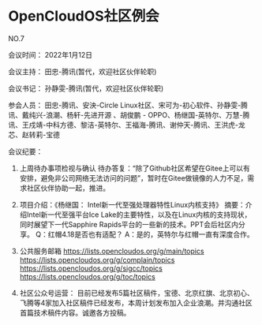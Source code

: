# OpenCloudOS社区例会

NO.7

会议时间： 2022年1月12日

会议主持： 田忠-腾讯(暂代，欢迎社区伙伴轮职)

会议书记： 孙静雯-腾讯(暂代，欢迎社区伙伴轮职)

参会人员： 田忠-腾讯、安泱-Circle Linux社区、宋可为-初心软件、孙静雯-腾讯、戴纯兴-浪潮、杨轩-先进开源 、胡俊鹏 - OPPO、杨继国-英特尔、万慧-腾讯、王戍靖-中科方德、黎洁-英特尔、王福海-腾讯、谢仲天-腾讯、王洪虎-龙芯、赵转莉-宝德

会议纪要：
1. 上周待办事项检视与确认
   待办答复：“除了Github社区希望在Gitee上可以有安排，避免非公司网络无法访问的问题”，暂时在Gitee做镜像的人力不足，需求社区伙伴协助一起，推进。

2. 项目介绍：《杨继国： Intel新一代至强处理器特性Linux内核支持》
     摘要：介绍Intel新一代至强平台Ice Lake的主要特性，以及在Linux内核的支持现状，同时展望下一代Sapphire Rapids平台的一些新的技术。PPT会后社区内分享。
     Q：红帽4.18是否也有适配？
     A：是的，英特尔与红帽一直有深度合作。
     
3. 公共服务邮箱
https://lists.opencloudos.org/g/main/topics
https://lists.opencloudos.org/g/complain/topics
https://lists.opencloudos.org/g/sigcc/topics
https://lists.opencloudos.org/g/toc/topics

3. 社区公众号运营：
      目前已经发布5篇社区稿件，宝德、北京红旗、北京初心、飞腾等4家加入社区稿件已经发布，本周计划发布加入企业浪潮。并沟通社区首篇技术稿件内容。诚邀各方投稿。
